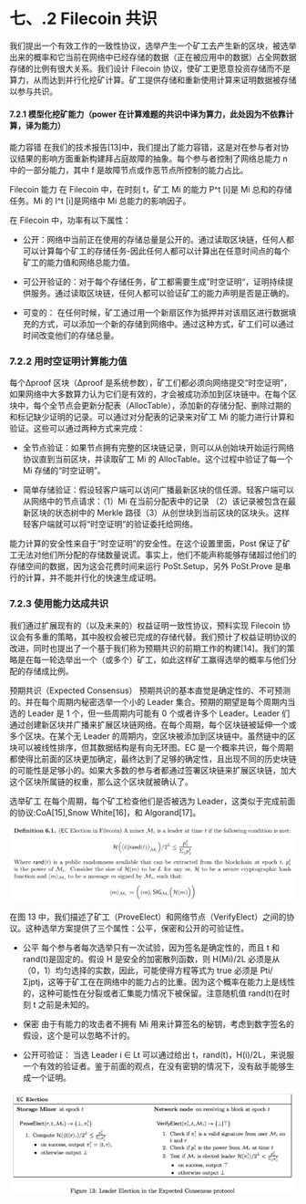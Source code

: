 # 七、.2 Filecoin 共识

我们提出一个有效工作的一致性协议，选举产生一个矿工去产生新的区块，被选举出来的概率和它当前在网络中已经存储的数据（正在被应用中的数据）占全网数据存储的比例有很大关系。我们设计 Filecoin 协议，使矿工更愿意投资存储而不是算力，从而达到并行化挖矿计算。矿工提供存储和重新使用计算来证明数据被存储以参与共识。

#### 7.2.1 模型化挖矿能力（power 在计算难题的共识中译为算力，此处因为不依靠计算，译为能力）

能力容错 在我们的技术报告[13]中，我们提出了能力容错，这是对在参与者对协议结果的影响方面重新构建拜占庭故障的抽象。每个参与者控制了网络总能力 n 中的一部分能力，其中 f 是故障节点或作恶节点所控制的能力占比。

Filecoin 能力 在 Filecoin 中，在时刻 t，矿工 Mi 的能力 P^t [i]是 Mi 总和的存储任务。Mi 的 I^t [i]是网络中 Mi 总能力的影响因子。

在 Filecoin 中，功率有以下属性：

*   公开：网络中当前正在使用的存储总量是公开的。通过读取区块链，任何人都可以计算每个矿工的存储任务-因此任何人都可以计算出在任意时间点的每个矿工的能力值和网络总能力值。

*   可公开验证的：对于每个存储任务，矿工都需要生成”时空证明“，证明持续提供服务。通过读取区块链，任何人都可以验证矿工的能力声明是否是正确的。

*   可变的： 在任何时候，矿工通过用一个新扇区作为抵押并对该扇区进行数据填充的方式，可以添加一个新的存储到网络中。通过这种方式，矿工们可以通过时间改变他们的存储总量。

### 7.2.2 用时空证明计算能力值

每个∆proof 区块（∆proof 是系统参数），矿工们都必须向网络提交“时空证明”，如果网络中大多数算力认为它们是有效的，才会被成功添加到区块链中。在每个区块中，每个全节点会更新分配表（AllocTable），添加新的存储分配、删除过期的和标记缺少证明的记录。可以通过对分配表的记录来对矿工 Mi 的能力进行计算和验证。这些可以通过两种方式来完成：

*   全节点验证：如果节点拥有完整的区块链记录，则可以从创始块开始运行网络协议直到当前区块，并读取矿工 Mi 的 AllocTable。这个过程中验证了每一个 Mi 存储的“时空证明”。

*   简单存储验证：假设轻客户端可以访问广播最新区块的信任源。轻客户端可以从网络中的节点请求：（1）Mi 在当前分配表中的记录 （2）该记录被包含在最新区块的状态树中的 Merkle 路径（3）从创世块到当前区块的区块头。这样轻客户端就可以将“时空证明”的验证委托给网络。

能力计算的安全性来自于“时空证明”的安全性。在这个设置里面，Post 保证了矿工无法对他们所分配的存储数量说谎。事实上，他们不能声称能够存储超过他们的存储空间的数据，因为这会花费时间来运行 PoSt.Setup，另外 PoSt.Prove 是串行的计算，并不能并行化的快速生成证明。

### 7.2.3 使用能力达成共识

我们通过扩展现有的（以及未来的）权益证明一致性协议，预料实现 Filecoin 协议会有多重的策略，其中股权会被已完成的存储代替。我们预计了权益证明协议的改进，同时也提出了一个基于我们称为预期共识的前期工作的构建[14]。我们的策略是在每一轮选举出一个（或多个）矿工，如此这样矿工赢得选举的概率与他们分配的存储成比例。

预期共识（Expected Consensus） 预期共识的基本直觉是确定性的、不可预测的。并在每个周期内秘密选举一个小的 Leader 集合。预期的期望是每个周期内当选的 Leader 是 1 个，但一些周期内可能有 0 个或者许多个 Leader。Leader 们通过创建新区块并广播来扩展区块链网络。在每个周期，每个区块链被延伸一个或多个区块。在某个无 Leader 的周期内，空区块被添加到区块链中。虽然链中的区块可以被线性排序，但其数据结构是有向无环图。EC 是一个概率共识，每个周期都使得比前面的区块更加确定，最终达到了足够的确定性，且出现不同的历史块链的可能性是足够小的。如果大多数的参与者都通过签署区块链来扩展区块链，加大这个区块所属链的权重，那么这个区块就被确认了。

选举矿工 在每个周期，每个矿工检查他们是否被选为 Leader，这类似于完成前面的协议:CoA[15],Snow White[16]，和 Algorand[17]。

![](img/7c438fe375857f983b75eb3507b14708.jpg)

在图 13 中，我们描述了矿工（ProveElect）和网络节点（VerifyElect）之间的协议。这种选举方案提供了三个属性：公平，保密和公开的可验证性。

*   公平 每个参与者每次选举只有一次试验，因为签名是确定性的，而且 t 和 rand(t)是固定的。假设 H 是安全的加密散列函数，则 H(Mi)/2L 必须是从（0，1）均匀选择的实数，因此，可能使得方程等式为 true 必须是 Pti/Σjptj，这等于矿工在在网络中的能力占的比重。因为这个概率在能力上是线性的，这种可能性在分裂或者汇集能力情况下被保留。注意随机值 rand(t)在时刻 t 之前是未知的。

*   保密 由于有能力的攻击者不拥有 Mi 用来计算签名的秘钥，考虑到数字签名的假设，这个是可以忽略不计的。

*   公开可验证： 当选 Leader i ∈ Lt 可以通过给出 t，rand(t)，H(i)/2L，来说服一个有效的验证者。鉴于前面的观点，在没有密钥的情况下，没有敌手能够生成一个证明。

![](img/7d81ae6f12e63b2ea3d4c5779508294e.jpg)